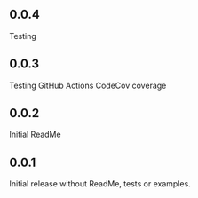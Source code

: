 ## 0.0.4

Testing

## 0.0.3

Testing
GitHub Actions
CodeCov coverage

## 0.0.2

Initial ReadMe

## 0.0.1

Initial release without ReadMe, tests or examples.
